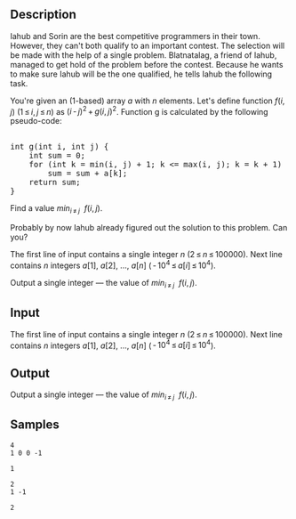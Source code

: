 ## Description

<div><p>Iahub and Sorin are the best competitive programmers in their town. However, they can't both qualify to an important contest. The selection will be made with the help of a single problem. Blatnatalag, a friend of Iahub, managed to get hold of the problem before the contest. Because he wants to make sure Iahub will be the one qualified, he tells Iahub the following task.</p><p>You're given an (1-based) array <span class="tex-span"><i>a</i></span> with <span class="tex-span"><i>n</i></span> elements. Let's define function <span class="tex-span"><i>f</i>(<i>i</i>, <i>j</i>)</span> <span class="tex-span">(1 ≤ <i>i</i>, <i>j</i> ≤ <i>n</i>)</span> as <span class="tex-span">(<i>i</i> - <i>j</i>)<sup class="upper-index">2</sup> + <i>g</i>(<i>i</i>, <i>j</i>)<sup class="upper-index">2</sup></span>. Function g is calculated by the following pseudo-code:</p><pre class="verbatim"><br>int g(int i, int j) {<br>    int sum = 0;<br>    for (int k = min(i, j) + 1; k &lt;= max(i, j); k = k + 1)<br>        sum = sum + a[k];<br>    return sum;<br>}<br></pre><p>Find a value <span class="tex-span"><i>min</i><sub class="lower-index"><i>i</i> ≠ <i>j</i></sub>&nbsp;&nbsp;<i>f</i>(<i>i</i>, <i>j</i>)</span>.</p><p>Probably by now Iahub already figured out the solution to this problem. Can you?</p></div><div class="input-specification"><p>The first line of input contains a single integer <span class="tex-span"><i>n</i></span> (<span class="tex-span">2 ≤ <i>n</i> ≤ 100000</span>). Next line contains <span class="tex-span"><i>n</i></span> integers <span class="tex-span"><i>a</i>[1]</span>, <span class="tex-span"><i>a</i>[2]</span>, ..., <span class="tex-span"><i>a</i>[<i>n</i>]</span> (<span class="tex-span"> - 10<sup class="upper-index">4</sup> ≤ <i>a</i>[<i>i</i>] ≤ 10<sup class="upper-index">4</sup></span>). </p></div><div class="output-specification"><p>Output a single integer — the value of <span class="tex-span"><i>min</i><sub class="lower-index"><i>i</i> ≠ <i>j</i></sub>&nbsp;&nbsp;<i>f</i>(<i>i</i>, <i>j</i>)</span>.</p></div>


## Input

<p>The first line of input contains a single integer <span class="tex-span"><i>n</i></span> (<span class="tex-span">2 ≤ <i>n</i> ≤ 100000</span>). Next line contains <span class="tex-span"><i>n</i></span> integers <span class="tex-span"><i>a</i>[1]</span>, <span class="tex-span"><i>a</i>[2]</span>, ..., <span class="tex-span"><i>a</i>[<i>n</i>]</span> (<span class="tex-span"> - 10<sup class="upper-index">4</sup> ≤ <i>a</i>[<i>i</i>] ≤ 10<sup class="upper-index">4</sup></span>). </p>


## Output

<p>Output a single integer — the value of <span class="tex-span"><i>min</i><sub class="lower-index"><i>i</i> ≠ <i>j</i></sub>&nbsp;&nbsp;<i>f</i>(<i>i</i>, <i>j</i>)</span>.</p>


## Samples

```input1
4
1 0 0 -1

```

```output1
1

```






```input2
2
1 -1

```

```output2
2

```



